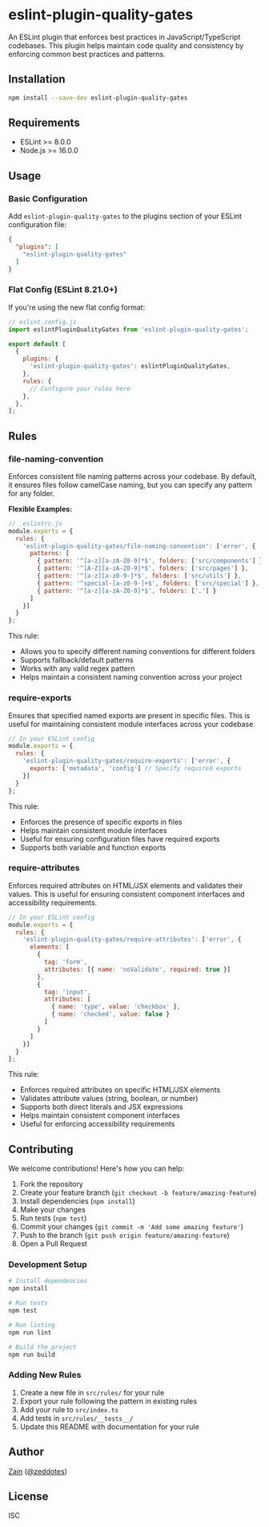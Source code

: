 # eslint-plugin-quality-gates

An ESLint plugin that enforces best practices in JavaScript/TypeScript codebases. This plugin helps maintain code quality and consistency by enforcing common best practices and patterns.

## Installation

```bash
npm install --save-dev eslint-plugin-quality-gates
```

## Requirements

- ESLint >= 8.0.0
- Node.js >= 16.0.0

## Usage

### Basic Configuration

Add `eslint-plugin-quality-gates` to the plugins section of your ESLint configuration file:

```json
{
  "plugins": [
    "eslint-plugin-quality-gates"
  ]
}
```

### Flat Config (ESLint 8.21.0+)

If you're using the new flat config format:

```javascript
// eslint.config.js
import eslintPluginQualityGates from 'eslint-plugin-quality-gates';

export default [
  {
    plugins: {
      'eslint-plugin-quality-gates': eslintPluginQualityGates,
    },
    rules: {
      // Configure your rules here
    },
  },
];
```

## Rules

### file-naming-convention

Enforces consistent file naming patterns across your codebase. By default, it ensures files follow camelCase naming, but you can specify any pattern for any folder.

**Flexible Examples:**

```javascript
// .eslintrc.js
module.exports = {
  rules: {
    'eslint-plugin-quality-gates/file-naming-convention': ['error', {
      patterns: [
        { pattern: '^[a-z][a-zA-Z0-9]*$', folders: ['src/components'] }, // camelCase
        { pattern: '^[A-Z][a-zA-Z0-9]*$', folders: ['src/pages'] },      // PascalCase
        { pattern: '^[a-z][a-z0-9-]*$', folders: ['src/utils'] },        // kebab-case
        { pattern: '^special-[a-z0-9-]+$', folders: ['src/special'] },   // special prefix
        { pattern: '^[a-z][a-zA-Z0-9]*$', folders: ['.'] }              // fallback
      ]
    }]
  }
};
```

This rule:
- Allows you to specify different naming conventions for different folders
- Supports fallback/default patterns
- Works with any valid regex pattern
- Helps maintain a consistent naming convention across your project

### require-exports

Ensures that specified named exports are present in specific files. This is useful for maintaining consistent module interfaces across your codebase.

```javascript
// In your ESLint config
module.exports = {
  rules: {
    'eslint-plugin-quality-gates/require-exports': ['error', {
      exports: ['metadata', 'config'] // Specify required exports
    }]
  }
};
```

This rule:
- Enforces the presence of specific exports in files
- Helps maintain consistent module interfaces
- Useful for ensuring configuration files have required exports
- Supports both variable and function exports

### require-attributes

Enforces required attributes on HTML/JSX elements and validates their values. This is useful for ensuring consistent component interfaces and accessibility requirements.

```javascript
// In your ESLint config
module.exports = {
  rules: {
    'eslint-plugin-quality-gates/require-attributes': ['error', {
      elements: [
        {
          tag: 'form',
          attributes: [{ name: 'noValidate', required: true }]
        },
        {
          tag: 'input',
          attributes: [
            { name: 'type', value: 'checkbox' },
            { name: 'checked', value: false }
          ]
        }
      ]
    }]
  }
};
```

This rule:
- Enforces required attributes on specific HTML/JSX elements
- Validates attribute values (string, boolean, or number)
- Supports both direct literals and JSX expressions
- Helps maintain consistent component interfaces
- Useful for enforcing accessibility requirements

## Contributing

We welcome contributions! Here's how you can help:

1. Fork the repository
2. Create your feature branch (`git checkout -b feature/amazing-feature`)
3. Install dependencies (`npm install`)
4. Make your changes
5. Run tests (`npm test`)
6. Commit your changes (`git commit -m 'Add some amazing feature'`)
7. Push to the branch (`git push origin feature/amazing-feature`)
8. Open a Pull Request

### Development Setup

```bash
# Install dependencies
npm install

# Run tests
npm test

# Run linting
npm run lint

# Build the project
npm run build
```

### Adding New Rules

1. Create a new file in `src/rules/` for your rule
2. Export your rule following the pattern in existing rules
3. Add your rule to `src/index.ts`
4. Add tests in `src/rules/__tests__/`
5. Update this README with documentation for your rule

## Author

[Zain](https://github.com/zeddotes) ([@zeddotes](https://github.com/zeddotes))

## License

ISC 